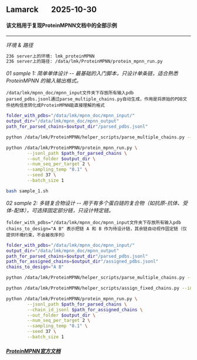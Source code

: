 ## Lamarck &nbsp; &nbsp; &nbsp; 2025-10-30
#### 该文档用于复现ProteinMPNN文档中的全部示例
---

*环境 & 路径*
```bash
236 server上的环境: lmk_proteinMPNN
236 server上的路径: /data/lmk/ProteinMPNN/protein_mpnn_run.py
```

*01  sample 1: 简单单体设计 -- 最基础的入门脚本，只设计单条链，适合熟悉 ProteinMPNN 的输入输出格式。*
```
/data/lmk/mpnn_doc/mpnn_input文件夹下存放所有输入pdb
parsed_pdbs.jsonl通过parse_multiple_chains.py自动生成，作用是将原始的PDB文件结构信息转化成ProteinMPNN能直接理解的格式
```
```bash
folder_with_pdbs="/data/lmk/mpnn_doc/mpnn_input/"
output_dir="/data/lmk/mpnn_doc/mpnn_output"
path_for_parsed_chains=$output_dir"/parsed_pdbs.jsonl"

python /data/lmk/ProteinMPNN/helper_scripts/parse_multiple_chains.py --input_path=$folder_with_pdbs --output_path=$path_for_parsed_chains

python /data/lmk/ProteinMPNN/protein_mpnn_run.py \
        --jsonl_path $path_for_parsed_chains \
        --out_folder $output_dir \
        --num_seq_per_target 2 \
        --sampling_temp "0.1" \
        --seed 37 \
        --batch_size 1
```
```bash
bash sample_1.sh
```

*02  sample 2: 多链复合物设计 -- 用于有多个蛋白链的复合物（如抗原-抗体、受体-配体），可选择固定部分链，只设计特定链。*
```
folder_with_pdbs="/data/lmk/mpnn_doc/mpnn_input文件夹下存放所有输入pdb
chains_to_design="A B" 表示把链 A 和 B 作为待设计链，其余链自动视作固定链（仅提供环境约束，不会被改序列）
```
```bash
folder_with_pdbs="/data/lmk/mpnn_doc/mpnn_input/"
output_dir="/data/lmk/mpnn_doc/mpnn_output"
path_for_parsed_chains=$output_dir"/parsed_pdbs.jsonl"
path_for_assigned_chains=$output_dir"/assigned_pdbs.jsonl"
chains_to_design="A B"

python /data/lmk/ProteinMPNN/helper_scripts/parse_multiple_chains.py --input_path=$folder_with_pdbs --output_path=$path_for_parsed_chains

python /data/lmk/ProteinMPNN/helper_scripts/assign_fixed_chains.py --input_path=$path_for_parsed_chains --output_path=$path_for_assigned_chains --chain_list "$chains_to_design"

python /data/lmk/ProteinMPNN/protein_mpnn_run.py \
        --jsonl_path $path_for_parsed_chains \
        --chain_id_jsonl $path_for_assigned_chains \
        --out_folder $output_dir \
        --num_seq_per_target 2 \
        --sampling_temp "0.1" \
        --seed 37 \
        --batch_size 1
```

##### [ProteinMPNN官方文档](https://github.com/dauparas/ProteinMPNN)






































































